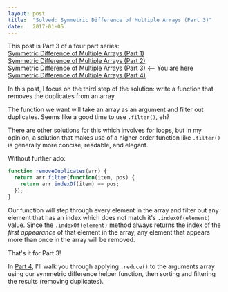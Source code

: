```yaml
---
layout: post
title:  "Solved: Symmetric Difference of Multiple Arrays (Part 3)"
date:   2017-01-05
---
```

This post is Part 3 of a four part series:  
[Symmetric Difference of Multiple Arrays (Part 1)](http://www.vincecampanale.com/2017/01/03/symmetric-difference-of-multiple-arrays-part1/)  
[Symmetric Difference of Multiple Arrays (Part 2)](http://www.vincecampanale.com/2017/01/05/symmetric-difference-of-multiple-arrays-part2/)  
Symmetric Difference of Multiple Arrays (Part 3) <-- You are here  
[Symmetric Difference of Multiple Arrays (Part 4)](http://www.vincecampanale.com/2017/01/12/symmetric-difference-of-multiple-arrays-part4/)  

In this post, I focus on the third step of the solution: write a function that removes the duplicates from an array.

The function we want will take an array as an argument and filter out duplicates. Seems like a good time to use `.filter()`, eh?

There are other solutions for this which involves for loops, but in my opinion, a solution that makes use of a higher order function like `.filter()` is generally more concise, readable, and elegant.

Without further ado:
~~~ javascript
function removeDuplicates(arr) {
  return arr.filter(function(item, pos) {
    return arr.indexOf(item) == pos;
  });
}
~~~

Our function will step through every element in the array and filter out any element that has an index which does not match it's `.indexOf(element)` value. Since the `.indexOf(element)` method always returns the index of the *first appearance* of that element in the array, any element that appears more than once in the array will be removed.

That's it for Part 3!

In [Part 4](), I'll walk you through applying `.reduce()` to the arguments array using our symmetric difference helper function, then sorting and filtering the results (removing duplicates).
